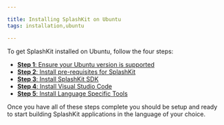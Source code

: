 ```yaml
---

title: Installing SplashKit on Ubuntu
tags: installation,ubuntu

---
```


To get SplashKit installed on Ubuntu, follow the four steps:

- [**Step 1**: Ensure your Ubuntu version is supported](/articles/installation/ubuntu/step-1)
- [**Step 2**: Install pre-requisites for SplashKit](/articles/installation/ubuntu/step-2)
- [**Step 3**: Install SplashKit SDK](/articles/installation/ubuntu/step-3)
- [**Step 4**: Install Visual Studio Code](/articles/installation/ubuntu/step-4)
- [**Step 5**: Install Language Specific Tools](/articles/installation/ubuntu/step-5)

Once you have all of these steps complete you should be setup and ready to
start building SplashKit applications in the language of your choice.
